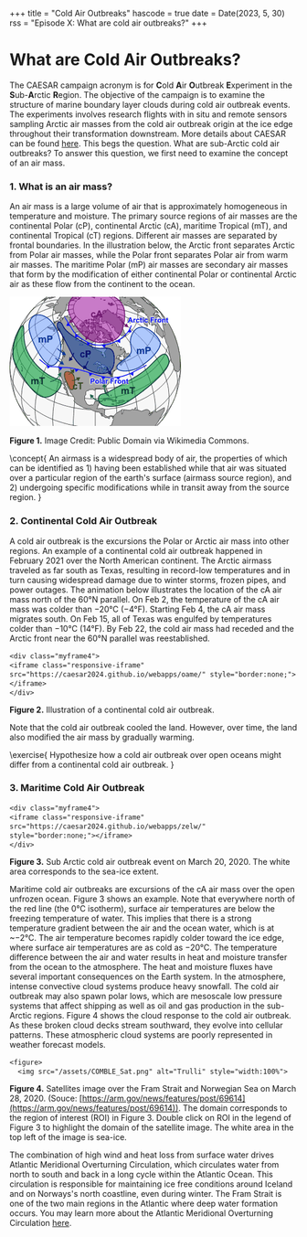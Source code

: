 +++
title = "Cold Air Outbreaks"
hascode = true
date = Date(2023, 5, 30)
rss = "Episode X: What are cold air outbreaks?"
+++

#  What are Cold Air Outbreaks?

The CAESAR campaign acronym is for **C**old **A**ir **O**utbreak **E**xperiment in the **S**ub-**A**rctic **R**egion. The objective of the campaign is to examine the structure of marine boundary layer clouds during cold air outbreak events. The experiments involves research flights with in situ and remote sensors sampling Arctic air masses from the cold air outbreak origin at the ice edge throughout their transformation downstream. More details about CAESAR can be found [here](https://www.eol.ucar.edu/field_projects/caesar). This begs the question. What are sub-Arctic cold air outbreaks? To answer this question, we first need to examine the concept of an air mass.

### 1. What is an air mass?

An air mass is a large volume of air that is approximately homogeneous in temperature and moisture. The primary source regions of air masses are the continental Polar (cP), continental Arctic (cA), maritime Tropical (mT), and continental Tropical (cT) regions. Different air masses are separated by frontal boundaries. In the illustration below, the Arctic front separates Arctic from Polar air masses, while the Polar front separates Polar air from warm air masses. The maritime Polar (mP) air masses are secondary air masses that form by the modification of either continental Polar or continental Arctic air as these flow from the continent to the ocean. 

![Airmasses origin](/assets/airmassesorigin.png)

**Figure 1.**  Image Credit: Public Domain via Wikimedia Commons.

\concept{
    An airmass is a widespread body of air, the properties of which can be identified as 1) having been established while that air was situated over a particular region of the earth's surface (airmass source region), and 2) undergoing specific modifications while in transit away from the source region.
}

### 2. Continental Cold Air Outbreak 

A cold air outbreak is the excursions the Polar or Arctic air mass into other regions. An example of a continental cold air outbreak happened in February 2021 over the North American continent. The Arctic airmass traveled as far south as Texas, resulting in record-low temperatures and in turn causing widespread damage due to winter storms, frozen pipes, and power outages. The animation below illustrates the location of the cA air mass north of the 60°N parallel. On Feb 2, the temperature of the cA air mass was colder than −20°C (−4°F). Starting Feb 4, the cA air mass migrates south. On Feb 15, all of Texas was engulfed by temperatures colder than −10°C (14°F).  By Feb 22, the cold air mass had receded and the Arctic front near the 60°N parallel was reestablished. 

~~~
<div class="myframe4">
<iframe class="responsive-iframe" src="https://caesar2024.github.io/webapps/oame/" style="border:none;"></iframe>
</div>
~~~

**Figure 2.** Illustration of a continental cold air outbreak. 

Note that the cold air outbreak cooled the land. However, over time, the land also modified the air mass by gradually warming. 

\exercise{
    Hypothesize how a cold air outbreak over open oceans might differ from a continental cold air outbreak. 
}

### 3. Maritime Cold Air Outbreak

~~~
<div class="myframe4">
<iframe class="responsive-iframe" src="https://caesar2024.github.io/webapps/zelw/"   style="border:none;"></iframe>
</div>
~~~
**Figure 3.** Sub Arctic cold air outbreak event on March 20, 2020. The white area corresponds to the sea-ice extent.

Maritime cold air outbreaks are excursions of the cA air mass over the open unfrozen ocean. Figure 3 shows an example. Note that everywhere north of the red line (the 0°C isotherm), surface air temperatures are below the freezing temperature of water. This implies that there is a strong temperature gradient between the air and the ocean water, which is at ~−2°C. The air temperature becomes rapidly colder toward the ice edge, where surface air temperatures are as cold as −20°C. The temperature difference between the air and water results in heat and moisture transfer from the ocean to the atmosphere. The heat and moisture fluxes have several important consequences on the Earth system. In the atmosphere, intense convective cloud systems produce heavy snowfall. The cold air outbreak may also spawn polar lows, which are mesoscale low pressure systems that affect shipping as well as oil and gas production in the sub-Arctic regions. Figure 4 shows the cloud response to the cold air outbreak. As these broken cloud decks stream southward, they evolve into cellular patterns. These atmospheric cloud systems are poorly represented in weather forecast models.

~~~
<figure>
  <img src="/assets/COMBLE_Sat.png" alt="Trulli" style="width:100%">
~~~

**Figure 4.** Satellites image over the Fram Strait and Norwegian Sea on March 28, 2020. (Souce: [https://arm.gov/news/features/post/69614](https://arm.gov/news/features/post/69614)). The domain corresponds to the region of interest (ROI) in Figure 3. Double click on ROI in the legend of Figure 3 to highlight the domain of the satellite image. The white area in the top left of the image is sea-ice. 

The combination of high wind and heat loss from surface water drives Atlantic Meridional Overturning Circulation, which circulates water from north to south and back in a long cycle within the Atlantic Ocean.  This circulation is responsible for maintaining ice free conditions around Iceland and on Norways's north coastline, even during winter. The Fram Strait is one of the two main regions in the Atlantic where deep water formation occurs. You may learn more about the Atlantic Meridional Overturning Circulation [here](https://en.wikipedia.org/wiki/Atlantic_meridional_overturning_circulation).



